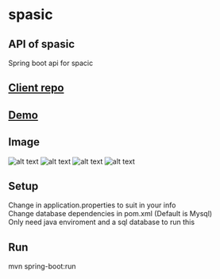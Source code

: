 # spasic

## API of spasic

Spring boot api for spacic

## [Client repo](https://github.com/koha13/spasic)

## [Demo](https://music.koha13.xyz/)

## Image

![alt text](https://user-images.githubusercontent.com/26362611/72894877-d516b500-3d4e-11ea-9268-10704ff18ee3.PNG)
![alt text](https://user-images.githubusercontent.com/26362611/72894878-d516b500-3d4e-11ea-95fb-6fc116e3422b.PNG)
![alt text](https://user-images.githubusercontent.com/26362611/72894879-d516b500-3d4e-11ea-9491-78907b5f23d7.PNG)
![alt text](https://user-images.githubusercontent.com/26362611/72894881-d5af4b80-3d4e-11ea-9658-da842efe9773.PNG)

## Setup

Change in application.properties to suit in your info  
Change database dependencies in pom.xml (Default is Mysql)  
Only need java enviroment and a sql database to run this  

## Run
mvn spring-boot:run

```

```
